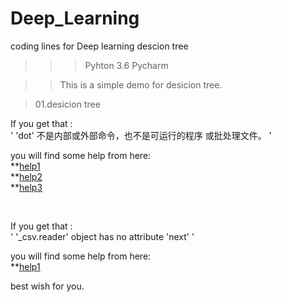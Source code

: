 # Deep_Learning
coding lines for Deep learning   descion tree 

>>>Pyhton 3.6  Pycharm <br>

>>This is a simple demo for desicion tree.<br>

>01.desicion tree<br>

If you get that :<br>
'
'dot' 不是内部或外部命令，也不是可运行的程序 或批处理文件。
'<br>
 
 you will find some help from here:<br>
 **[help1](https://blog.csdn.net/mingyuli/article/details/81192459)<br>
 **[help2](https://www.cnblogs.com/hankleo/p/9733076.html)<br>
 **[help3](https://blog.csdn.net/jingsiyu6588/article/details/88966820-0)<br>
 
 <br>
 
If you get that :<br>
'
'_csv.reader' object has no attribute 'next'
'<br>
 
 you will find some help from here:<br>
 **[help1](https://www.cnblogs.com/hfdkd/p/7719134.html)<br>
 
 
 
 
 
 best wish for you.
